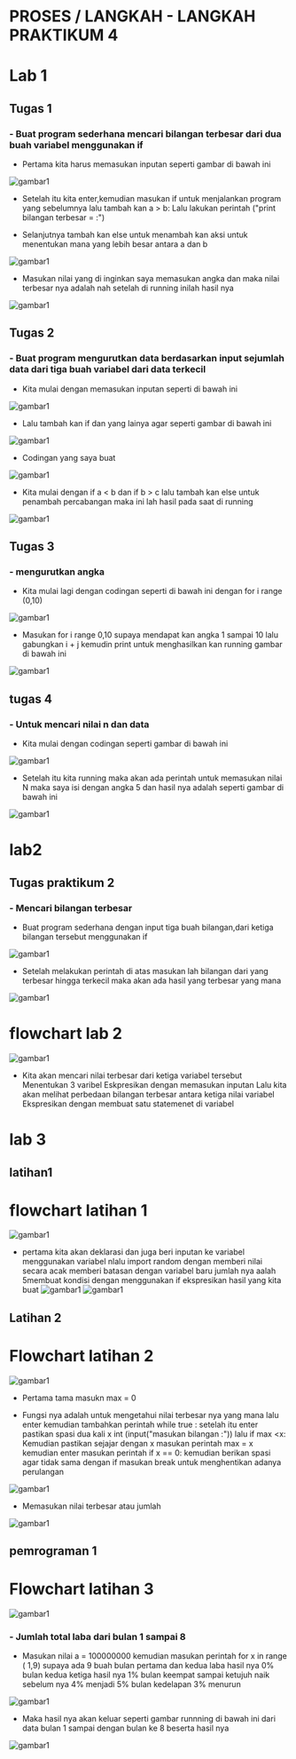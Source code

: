 # PROSES / LANGKAH - LANGKAH PRAKTIKUM 4

# Lab 1
## Tugas 1

### - Buat program sederhana mencari bilangan terbesar dari dua buah variabel menggunakan if

- Pertama kita harus memasukan inputan  seperti gambar di bawah ini 

![gambar1](gambar/GAMBAR1A.png)

- Setelah itu kita enter,kemudian masukan if untuk menjalankan program yang sebelumnya lalu tambah kan a > b: 
Lalu lakukan perintah ("print bilangan terbesar = :")

- Selanjutnya tambah kan else untuk menambah kan aksi untuk menentukan mana yang lebih besar antara a dan b

![gambar1](gambar/GAMBAR17A.png)


- Masukan nilai yang di inginkan saya memasukan angka dan maka nilai terbesar nya adalah nah setelah di running inilah hasil nya

![gambar1](gambar/GAMBAR2A.png)


##  Tugas 2


### - Buat program mengurutkan data berdasarkan input sejumlah data dari tiga buah variabel dari data terkecil

- Kita mulai dengan memasukan inputan seperti di bawah ini

![gambar1](gambar/GAMBAR4A.png)

- Lalu tambah kan if dan yang lainya agar seperti gambar di bawah ini 

![gambar1](gambar/GAMBAR16A.png)

- Codingan yang saya buat 

![gambar1](gambar/GAMBAR3A.png)


- Kita mulai dengan if a < b dan if b > c lalu tambah kan else untuk penambah percabangan maka ini lah hasil pada saat di running

![gambar1](gambar/GAMBAR5A.png)

## Tugas 3

### -  mengurutkan angka 

- Kita mulai lagi dengan codingan seperti di bawah ini dengan for i range (0,10)

![gambar1](gambar/GAMBAR18A.png)


- Masukan for i range 0,10 supaya mendapat kan angka 1 sampai 10 lalu gabungkan i + j kemudin print untuk menghasilkan kan running gambar di bawah ini

![gambar1](gambar/GAMBAR19A.png)

## tugas 4

### - Untuk mencari nilai n dan data 

- Kita mulai dengan codingan seperti gambar di bawah ini 

![gambar1](gambar/GAMBAR8A.png)

- Setelah itu kita running maka akan ada perintah untuk memasukan nilai N maka saya isi dengan angka 5 dan hasil nya adalah seperti gambar di bawah ini

![gambar1](gambar/GAMBAR9A.png)

# lab2
## Tugas praktikum 2

### - Mencari bilangan terbesar

- Buat program sederhana dengan input tiga buah bilangan,dari ketiga bilangan tersebut menggunakan if

![gambar1](gambar/GAMBAR21A.png)

- Setelah melakukan perintah di atas masukan lah bilangan dari yang terbesar hingga terkecil maka akan ada hasil yang terbesar yang mana

![gambar1](gambar/GAMBAR20A.png)

# flowchart lab 2 

![gambar1](gambar/flowchartlab2a.png)

- Kita akan mencari nilai terbesar dari ketiga variabel tersebut Menentukan 3 varibel Eskpresikan dengan memasukan inputan Lalu kita akan melihat perbedaan bilangan terbesar antara ketiga nilai variabel Ekspresikan dengan membuat satu statemenet di variabel 

# lab 3
## latihan1 

# flowchart latihan 1

![gambar1](gambar/flowchartlatihan1a.png)

- pertama kita akan deklarasi dan juga beri inputan ke variabel menggunakan variabel nlalu import random dengan memberi nilai secara acak  memberi batasan dengan variabel baru jumlah nya aalah 5membuat kondisi dengan menggunakan if ekspresikan hasil yang kita buat
![gambar1](gambar/GAMBAR8A.png)
![gambar1](gambar/GAMBAR9A.png)


## Latihan 2
# Flowchart latihan 2 

![gambar1](gambar/flowchartlatihan2.png)


- Pertama tama masukn max = 0

- Fungsi nya adalah untuk mengetahui nilai terbesar nya yang mana lalu enter kemudian tambahkan perintah while true  : setelah itu enter pastikan spasi dua kali x int (input("masukan bilangan :")) lalu if max <x: 
Kemudian pastikan sejajar dengan x masukan perintah max = x kemudian enter masukan perintah if x == 0: kemudian berikan spasi agar tidak sama dengan if masukan break untuk menghentikan adanya perulangan  

 ![gambar1](gambar/GAMBAR12A.png)

- Memasukan nilai terbesar atau jumlah 

![gambar1](gambar/GAMBAR13A.png)

## pemrograman 1

# Flowchart latihan 3

![gambar1](gambar/flowchartlatihan3a.png)

### - Jumlah total laba dari bulan 1 sampai 8

- Masukan nilai a = 100000000 kemudian masukan perintah for x in range ( 1,9) supaya ada 9 buah bulan pertama dan kedua laba hasil nya 0% bulan kedua ketiga hasil nya 1% bulan keempat sampai ketujuh naik sebelum nya 4% menjadi 5% bulan kedelapan 3% menurun 

![gambar1](gambar/GAMBAR14A.png)

- Maka hasil nya akan keluar seperti gambar runnning di bawah ini dari data bulan 1 sampai dengan bulan ke 8 beserta hasil nya 

![gambar1](gambar/GAMBAR15A.png)

